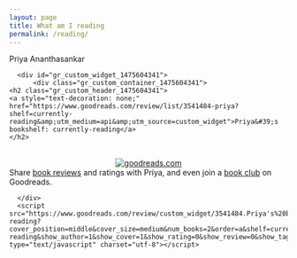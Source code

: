 ```yaml
---
layout: page
title: What am I reading 
permalink: /reading/
---
```

<div class="man-title">
 Priya Ananthasankar 
</div>
<p>  <div class="manual-content">
      <!-- Show static HTML/CSS as a placeholder in case js is not enabled - javascript include will override this if things work -->
      <style type="text/css" media="screen">
  .gr_custom_container_1475604341 {
    /* customize your Goodreads widget container here*/
    border: 1px solid gray;
    border-radius:10px;
    padding: 10px 5px 10px 5px;
    background-color: transparent;
    color: #000000;
    
  }
  .gr_custom_header_1475604341 {
    /* customize your Goodreads header here*/
    border-bottom: 1px solid gray;
    width: 100%;
    margin-bottom: 5px;
    text-align: center;
    font-size: 150%
  }
  .gr_custom_each_container_1475604341 {
    /* customize each individual book container here */
    width: 100%;
    clear: both;
    margin-bottom: 10px;
    overflow: auto;
    padding-bottom: 4px;
    border-bottom: 1px solid #aaa;
  }
  .gr_custom_book_container_1475604341 {
    /* customize your book covers here */
    overflow: hidden;
    height: 160px;
      text-align: center;
      width: 100%;
  }
  .gr_custom_author_1475604341 {
    /* customize your author names here */
    font-size: 10px;
  }
  .gr_custom_tags_1475604341 {
    /* customize your tags here */
    font-size: 10px;
    color: gray;
  }
  .gr_custom_rating_1475604341 {
    /* customize your rating stars here */
    float: right;
  }
</style>

      <div id="gr_custom_widget_1475604341">
          <div class="gr_custom_container_1475604341">
    <h2 class="gr_custom_header_1475604341">
    <a style="text-decoration: none;" href="https://www.goodreads.com/review/list/3541484-priya?shelf=currently-reading&amp;utm_medium=api&amp;utm_source=custom_widget">Priya&#39;s bookshelf: currently-reading</a>
    </h2>
  <br style="clear: both"/>
  <center>
    <a href="https://www.goodreads.com/"><img alt="goodreads.com" style="border:0" src="https://www.goodreads.com/images/widget/widget_logo.gif" /></a>
  </center>
  <noscript>
    Share <a href="https://www.goodreads.com/">book reviews</a> and ratings with Priya, and even join a <a href="https://www.goodreads.com/group">book club</a> on Goodreads.
  </noscript>
  </div>

      </div>
      <script src="https://www.goodreads.com/review/custom_widget/3541484.Priya's%20bookshelf:%20currently-reading?cover_position=middle&cover_size=medium&num_books=2&order=a&shelf=currently-reading&show_author=1&show_cover=1&show_rating=0&show_review=0&show_tags=0&show_title=1&sort=date_added&widget_bg_color=FFFFFF&widget_bg_transparent=true&widget_border_width=1&widget_id=1475604341&widget_text_color=000000&widget_title_size=large&widget_width=full" type="text/javascript" charset="utf-8"></script>
</div>
